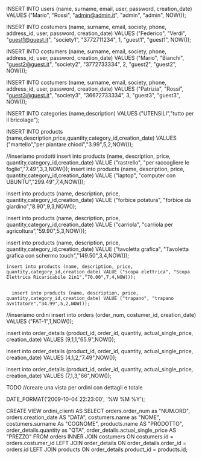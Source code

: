 INSERT INTO users (name, surname, email, user, password, creation_date) VALUES ("Mario", "Rossi", "admin@admin.it", "admin", "admin", NOW());

INSERT INTO costumers (name, surname, email, society, phone, address_id, user, password, creation_date) VALUES ("Federico", "Verdi", "guest1@guest.it", "society1", "3772711234", 1, "guest1", "guest1", NOW()); 

INSERT INTO costumers (name, surname, email, society, phone, address_id, user, password, creation_date) VALUES ("Mario", "Bianchi", "guest2@guest.it", "society2", "3772733334", 2, "guest2", "guest2", NOW()); 

INSERT INTO costumers (name, surname, email, society, phone, address_id, user, password, creation_date) VALUES ("Patrizia", "Rossi", "guest3@guest.it", "society3", "36672733334", 3, "guest3", "guest3", NOW());

INSERT INTO categories (name,description) VALUES ("UTENSILI","tutto per il bricolage");

INSERT INTO products (name,description,price,quantity,category_id,creation_date) VALUES ("martello","per piantare chiodi","3.99",5,2,NOW());

//inseriamo prodotti
 insert into products (name, description, price, quantity,category_id,creation_date) VALUE ("rastrello", "per raccogliere le foglie","7.49",3,3,NOW()); 
 insert into products (name, description, price, quantity,category_id,creation_date) VALUE ("laptop", "computer con UBUNTU","299.49",7,4,NOW());


  insert into products (name, description, price, quantity,category_id,creation_date) VALUE ("forbice potatura", "forbice da giardino","8.90",9,3,NOW());

  insert into products (name, description, price, quantity,category_id,creation_date) VALUE ("carriola", "carriola per agricoltura","59.90",5,3,NOW());

   insert into products (name, description, price, quantity,category_id,creation_date) VALUE ("tavoletta grafica", "Tavoletta grafica con schermo touch","149.50",3,4,NOW());

    insert into products (name, description, price, quantity,category_id,creation_date) VALUE ("scopa elettrica", "Scopa Elettrica Ricaricabile 2in1","70.00",7,4,NOW());


      insert into products (name, description, price, quantity,category_id,creation_date) VALUE ("trapano", "trapano avvitatore","34.99",5,2,NOW());



//inseriamo ordini
      insert into orders (order_num, costumer_id, creation_date) VALUES ("FAT-1",1,NOW());

insert into order_details (product_id, order_id, quantity, actual_single_price, creation_date) VALUES (9,1,1,"65.9",NOW());

insert into order_details (product_id, order_id, quantity, actual_single_price, creation_date) VALUES (4,1,2,"7.49",NOW());

insert into order_details (product_id, order_id, quantity, actual_single_price, creation_date) VALUES (7,1,3,"66",NOW());

TODO //creare una vista per ordini con dettagli e totale

DATE_FORMAT('2009-10-04 22:23:00', '%W %M %Y');

CREATE VIEW ordini_clienti AS 
SELECT orders.order_num as "NUM.ORD", orders.creation_date AS "DATA", costumers.name as "NOME", costumers.surname As "COGNOME", products.name AS "PRODOTTO", order_details.quantity as "QTA", order_details.actual_single_price AS "PREZZO"
 FROM orders INNER JOIN costumers ON costumers.id = orders.costumer_id 
 LEFT JOIN order_details ON order_details.order_id = orders.id 
 LEFT JOIN products ON order_details.product_id = products.id;





     

